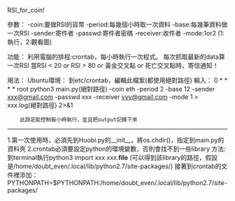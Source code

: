 RSI_for_coin!

參數：
	-coin:要做RSI的貨幣
	-period:每幾個小時取一次資料
	-base:每幾筆資料做一次RSI
	-sender:寄件者
	-passwd:寄件者密碼
	-receiver:收件者
	-mode:1or2 (1:執行，2:觀看圖)


功能：
	利用電腦的排程:crontab，每小時執行一次程式。
	每次抓取最新的data算一次RSI
	當RSI < 20 or RSI > 80 or 黃金交叉點 or 死亡交叉點時，寄信通知！

用法：
	Ubuntu環境：
		到etc/crontab，編輯此檔案(都使用絕對路徑)
		輸入：
		0 * * * * root python3 main.py(絕對路徑) -coin eth -period 2 -base 12 -sender xxx@gmail.com -passwd xxx -receiver yyy@gmail.com -mode 1 > xxx.log(絕對路徑) 2>&1

		此設定能控制每小時執行，並且把output記錄下來


*********
1.第一次使用時，必須先到Huobi.py的__init__，將os.chdir()，指定到main.py的資料夾
2.crontab必須要設定python的環境變數，否則會找不到一些library
  方法:到terminal執行python3
  	  import xxx
  	  xxx.__file__  (可以得到該library的路徑，假設是/home/doubt_even/.local/lib/python2.7/site-packages/)
  接著到crontab的文件裡添加：PYTHONPATH=$PYTHONPATH:/home/doubt_even/.local/lib/python2.7/site-packages/